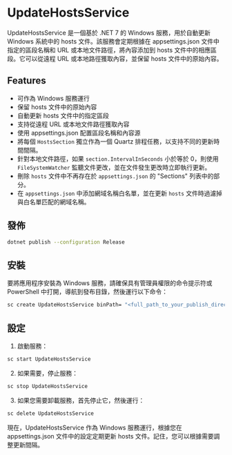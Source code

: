 # UpdateHostsService

UpdateHostsService 是一個基於 .NET 7 的 Windows 服務，用於自動更新 Windows 系統中的 hosts 文件。該服務會定期根據在 appsettings.json 文件中指定的區段名稱和 URL 或本地文件路徑，將內容添加到 hosts 文件中的相應區段。它可以從遠程 URL 或本地路徑獲取內容，並保留 hosts 文件中的原始內容。

## Features

- 可作為 Windows 服務運行
- 保留 hosts 文件中的原始內容
- 自動更新 hosts 文件中的指定區段
- 支持從遠程 URL 或本地文件路徑獲取內容
- 使用 appsettings.json 配置區段名稱和內容源
- 將每個 `HostsSection` 獨立作為一個 Quartz 排程任務，以支持不同的更新時間間隔。
- 針對本地文件路徑，如果 `section.IntervalInSeconds` 小於等於 0，則使用 `FileSystemWatcher` 監聽文件更改，並在文件發生更改時立即執行更新。
- 刪除 `hosts` 文件中不再存在於 `appsettings.json` 的 "Sections" 列表中的部分。
- 在 `appsettings.json` 中添加網域名稱白名單，並在更新 `hosts` 文件時過濾掉與白名單匹配的網域名稱。


## 發佈

```sh
dotnet publish --configuration Release
```

## 安裝

要將應用程序安裝為 Windows 服務，請確保具有管理員權限的命令提示符或 PowerShell 中打開，導航到發布目錄，然後運行以下命令：

```sh
sc create UpdateHostsService binPath= "<full_path_to_your_publish_directory>\UpdateHostsService"
```

## 設定

1. 啟動服務：

```sh
sc start UpdateHostsService
```

2. 如果需要，停止服務：

```sh
sc stop UpdateHostsService
```

3. 如果您需要卸載服務，首先停止它，然後運行：

```sh
sc delete UpdateHostsService
```

現在，UpdateHostsService 作為 Windows 服務運行，根據您在 appsettings.json 文件中的設定定期更新 hosts 文件。記住，您可以根據需要調整更新間隔。
